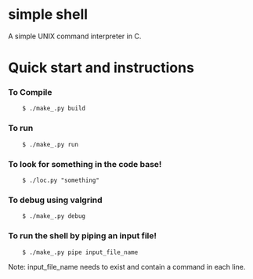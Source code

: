 # simple shell
A simple UNIX command interpreter in C.
# Quick start and instructions

### To Compile

``` console
    $ ./make_.py build
```
### To run

``` console
    $ ./make_.py run
```

### To look for something in the code base!

``` console
    $ ./loc.py "something"
```
### To debug using valgrind
``` console
    $ ./make_.py debug
```

### To run the shell by piping an input file!
``` console
    $ ./make_.py pipe input_file_name
```
Note: input_file_name needs to exist and contain a command in each line.
